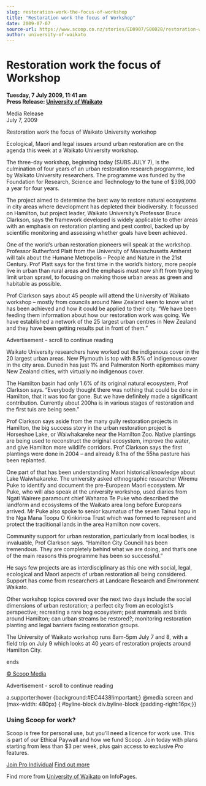 ```yaml
---
slug: restoration-work-the-focus-of-workshop
title: "Restoration work the focus of Workshop"
date: 2009-07-07
source-url: https://www.scoop.co.nz/stories/ED0907/S00028/restoration-work-the-focus-of-workshop.htm
author: university-of-waikato
---
```

Restoration work the focus of Workshop
======================================

**Tuesday, 7 July 2009, 11:41 am**  
**Press Release: [University of Waikato](https://info.scoop.co.nz/University_of_Waikato)**

Media Release  
July 7, 2009  

Restoration work the focus of Waikato University workshop

  
Ecological, Maori and legal issues around urban restoration are on the agenda this week at a Waikato University workshop.

The three-day workshop, beginning today (SUBS JULY 7), is the culmination of four years of an urban restoration research programme, led by Waikato University researchers. The programme was funded by the Foundation for Research, Science and Technology to the tune of $398,000 a year for four years.

The project aimed to determine the best way to restore natural ecosystems in city areas where development has depleted their biodiversity. It focussed on Hamilton, but project leader, Waikato University’s Professor Bruce Clarkson, says the framework developed is widely applicable to other areas with an emphasis on restoration planting and pest control, backed up by scientific monitoring and assessing whether goals have been achieved.

One of the world’s urban restoration pioneers will speak at the workshop. Professor Rutherford Platt from the University of Massachusetts Amherst will talk about the Humane Metropolis – People and Nature in the 21st Century. Prof Platt says for the first time in the world’s history, more people live in urban than rural areas and the emphasis must now shift from trying to limit urban sprawl, to focusing on making those urban areas as green and habitable as possible.

Prof Clarkson says about 45 people will attend the University of Waikato workshop – mostly from councils around New Zealand keen to know what has been achieved and how it could be applied to their city. “We have been feeding them information about how our restoration work was going. We have established a network of the 25 largest urban centres in New Zealand and they have been getting results put in front of them.”

Advertisement - scroll to continue reading





Waikato University researchers have worked out the indigenous cover in the 20 largest urban areas. New Plymouth is top with 8.5% of indigenous cover in the city area. Dunedin has just 1% and Palmerston North epitomises many New Zealand cities, with virtually no indigenous cover.

The Hamilton basin had only 1.6% of its original natural ecosystem, Prof Clarkson says. “Everybody thought there was nothing that could be done in Hamilton, that it was too far gone. But we have definitely made a significant contribution. Currently about 200ha is in various stages of restoration and the first tuis are being seen.”

Prof Clarkson says aside from the many gully restoration projects in Hamilton, the big success story in the urban restoration project is Horseshoe Lake, or Waiwhakareke near the Hamilton Zoo. Native plantings are being used to reconstruct the original ecosystem, improve the water, and give Hamilton more wildlife corridors. Prof Clarkson says the first plantings were done in 2004 – and already 8.1ha of the 55ha pasture has been replanted.

One part of that has been understanding Maori historical knowledge about Lake Waiwhakareke. The university asked ethnographic researcher Wiremu Puke to identify and document the pre-European Maori ecosystem. Mr Puke, who will also speak at the university workshop, used diaries from Ngati Wairere paramount chief Waharoa Te Puke who described the landform and ecosystems of the Waikato area long before Europeans arrived. Mr Puke also spoke to senior kaumatua of the seven Tainui hapu in the Nga Mana Toopu O Kirikiriroa Trust which was formed to represent and protect the traditional lands in the area Hamilton now covers.

Community support for urban restoration, particularly from local bodies, is invaluable, Prof Clarkson says. “Hamilton City Council has been tremendous. They are completely behind what we are doing, and that’s one of the main reasons this programme has been so successful.”

He says few projects are as interdisciplinary as this one with social, legal, ecological and Maori aspects of urban restoration all being considered. Support has come from researchers at Landcare Research and Environment Waikato.

Other workshop topics covered over the next two days include the social dimensions of urban restoration; a perfect city from an ecologist’s perspective; recreating a rare bog ecosystem; pest mammals and birds around Hamilton; can urban streams be restored?; monitoring restoration planting and legal barriers facing restoration groups.

The University of Waikato workshop runs 8am-5pm July 7 and 8, with a field trip on July 9 which looks at 40 years of restoration projects around Hamilton City.

  
ends

[© Scoop Media](http://www.scoop.co.nz/about/terms.html)  

Advertisement - scroll to continue reading



a.supporter:hover {background:#EC4438!important;} @media screen and (max-width: 480px) { #byline-block div.byline-block {padding-right:16px;}}

### Using Scoop for work?

Scoop is free for personal use, but you’ll need a licence for work use. This is part of our Ethical Paywall and how we fund Scoop. Join today with plans starting from less than $3 per week, plus gain access to exclusive _Pro_ features.  
  
[Join Pro Individual](https://pro.scoop.co.nz/Individual/?from=ProIn24) [Find out more](https://pro.scoop.co.nz/using-scoop-for-work/?from=ProIn24)

Find more from [University of Waikato](https://info.scoop.co.nz/University_of_Waikato) on InfoPages.